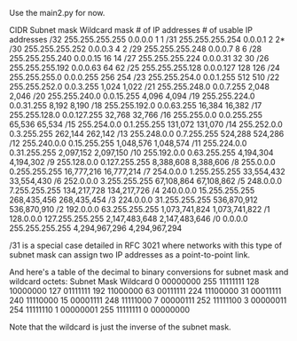 Use the main2.py for now.


CIDR	Subnet mask	Wildcard mask	# of IP addresses	# of usable IP addresses
/32	255.255.255.255	0.0.0.0	1	1
/31	255.255.255.254	0.0.0.1	2	2*
/30	255.255.255.252	0.0.0.3	4	2
/29	255.255.255.248	0.0.0.7	8	6
/28	255.255.255.240	0.0.0.15	16	14
/27	255.255.255.224	0.0.0.31	32	30
/26	255.255.255.192	0.0.0.63	64	62
/25	255.255.255.128	0.0.0.127	128	126
/24	255.255.255.0	0.0.0.255	256	254
/23	255.255.254.0	0.0.1.255	512	510
/22	255.255.252.0	0.0.3.255	1,024	1,022
/21	255.255.248.0	0.0.7.255	2,048	2,046
/20	255.255.240.0	0.0.15.255	4,096	4,094
/19	255.255.224.0	0.0.31.255	8,192	8,190
/18	255.255.192.0	0.0.63.255	16,384	16,382
/17	255.255.128.0	0.0.127.255	32,768	32,766
/16	255.255.0.0	0.0.255.255	65,536	65,534
/15	255.254.0.0	0.1.255.255	131,072	131,070
/14	255.252.0.0	0.3.255.255	262,144	262,142
/13	255.248.0.0	0.7.255.255	524,288	524,286
/12	255.240.0.0	0.15.255.255	1,048,576	1,048,574
/11	255.224.0.0	0.31.255.255	2,097,152	2,097,150
/10	255.192.0.0	0.63.255.255	4,194,304	4,194,302
/9	255.128.0.0	0.127.255.255	8,388,608	8,388,606
/8	255.0.0.0	0.255.255.255	16,777,216	16,777,214
/7	254.0.0.0	1.255.255.255	33,554,432	33,554,430
/6	252.0.0.0	3.255.255.255	67,108,864	67,108,862
/5	248.0.0.0	7.255.255.255	134,217,728	134,217,726
/4	240.0.0.0	15.255.255.255	268,435,456	268,435,454
/3	224.0.0.0	31.255.255.255	536,870,912	536,870,910
/2	192.0.0.0	63.255.255.255	1,073,741,824	1,073,741,822
/1	128.0.0.0	127.255.255.255	2,147,483,648	2,147,483,646
/0	0.0.0.0	255.255.255.255	4,294,967,296	4,294,967,294

/31 is a special case detailed in RFC 3021 where networks with this type of subnet mask can assign two IP addresses as a point-to-point link.

And here's a table of the decimal to binary conversions for subnet mask and wildcard octets:
	Subnet Mask		Wildcard
0	00000000	255	11111111
128	10000000	127	01111111
192	11000000	63	00111111
224	11100000	31	00011111
240	11110000	15	00001111
248	11111000	7	00000111
252	11111100	3	00000011
254	11111110	1	00000001
255	11111111	0	00000000

Note that the wildcard is just the inverse of the subnet mask.

